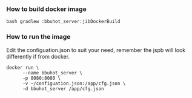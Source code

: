 ### How to build docker image
```
bash gradlew :bbuhot_server:jibDockerBuild
```
    
### How to run the image
Edit the configuation.json to suit your need,
remember the jspb will look differently if from docker.
```
docker run \
      --name bbuhot_server \
      -p 8080:8080 \
      -v ~/configuation.json:/app/cfg.json \
      -d bbuhot_server /app/cfg.json
```